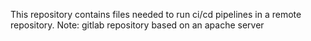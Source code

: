 This repository contains files needed to run ci/cd pipelines in a remote repository. 
Note: gitlab repository based on an apache server
